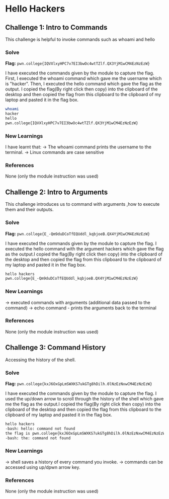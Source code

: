 # Hello Hackers

## Challenge 1: Intro to Commands
This challenge is helpful to invoke commands such as whoami and hello

### Solve
**Flag:** `pwn.college{IQVXlxyHPC7v7EI3bwOc4wtTZlf.QX3YjM1wCM4EzNzEzW}`

I have executed the commands given by the module to capture the flag. First, I executed the whoami command which gave me the username which is "hacker". Then, I executed the hello command which gave the flag as the output. I copied the flag(By right click then copy) into the clipboard of the desktop and then copied the flag from this clipboard to the clipboard of my laptop and pasted it in the flag box. 

```bash
whoami
hacker
hello
pwn.college{IQVXlxyHPC7v7EI3bwOc4wtTZlf.QX3YjM1wCM4EzNzEzW}
```

### New Learnings
I have learnt that:
-> The whoami command prints the username to the terminal. 
-> Linux commands are case sensitive

### References 
None (only the module instruction was used)



## Challenge 2: Intro to Arguments
This challenge introduces us to command with arguments ,how to execute them and their outputs.

### Solve
**Flag:** `pwn.college{E_-Qm9duDCoTfEQUddl_kqbjoeB.QX4YjM1wCM4EzNzEzW}`

I have executed the commands given by the module to capture the flag. I executed the hello command with the argument hackers which gave the flag as the output.I copied the flag(By right click then copy) into the clipboard of the desktop and then copied the flag from this clipboard to the clipboard of my laptop and pasted it in the flag box.

```bash
hello hackers
pwn.college{E_-Qm9duDCoTfEQUddl_kqbjoeB.QX4YjM1wCM4EzNzEzW}
```

### New Learnings
-> executed commands with arguments (additional data passed to the command)
-> echo command - prints the arguments back to the terminal

### References 
None (only the module instruction was used)



## Challenge 3: Command History
Accessing the history of the shell.

### Solve
**Flag:** `pwn.college{kxJ6OxGpLmSWXKS7ukGTg8hDilh.0lNzEzNxwCM4EzNzEzW}`

I have executed the commands given by the module to capture the flag. I used the up/down arrow to scroll through the history of the shell which gave me the flag as the output.I copied the flag(By right click then copy) into the clipboard of the desktop and then copied the flag from this clipboard to the clipboard of my laptop and pasted it in the flag box.

```bash
hello hackers
-bash: hello: command not found
the flag is pwn.college{kxJ6OxGpLmSWXKS7ukGTg8hDilh.0lNzEzNxwCM4EzNzEzW}
-bash: the: command not found
```

### New Learnings
-> shell saves a history of every command you invoke.
-> commands can be accessed using up/dpwn arrow key.

### References 
None (only the module instruction was used)
